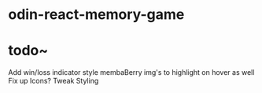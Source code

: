 # odin-react-memory-game

# todo~
Add win/loss indicator
style membaBerry img's to highlight on hover as well
Fix up Icons?
Tweak Styling
